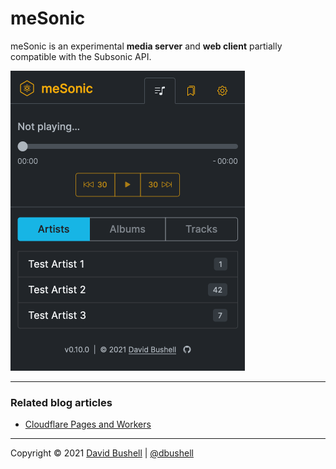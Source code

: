 # meSonic

meSonic is an experimental **media server** and **web client** partially compatible with the Subsonic API.

<img src="./.github/mesonic@2x.png" alt="meSonic progressive web app screenshot" width="375" height="480">

* * *

### Related blog articles

* [Cloudflare Pages and Workers](https://dbushell.com/2021/05/14/cloudflare-dns-pages-workers/)

* * *

Copyright © 2021 [David Bushell](https://dbushell.com) | [@dbushell](https://twitter.com/dbushell)
